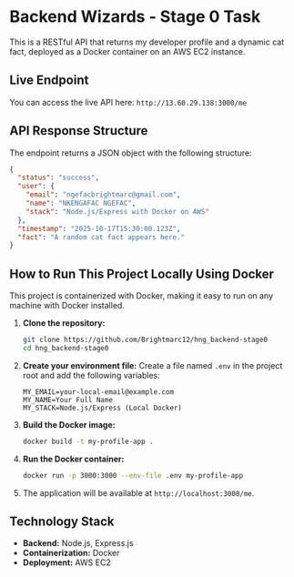 # Backend Wizards - Stage 0 Task

This is a RESTful API that returns my developer profile and a dynamic cat fact, deployed as a Docker container on an AWS EC2 instance.

## Live Endpoint

You can access the live API here:
`http://13.60.29.138:3000/me`

## API Response Structure

The endpoint returns a JSON object with the following structure:

```json
{
  "status": "success",
  "user": {
    "email": "ngefacbrightmarc@gmail.com",
    "name": "NKENGAFAC NGEFAC",
    "stack": "Node.js/Express with Docker on AWS"
  },
  "timestamp": "2025-10-17T15:30:00.123Z",
  "fact": "A random cat fact appears here."
}
```

## How to Run This Project Locally Using Docker

This project is containerized with Docker, making it easy to run on any machine with Docker installed.

1.  **Clone the repository:**
    ```bash
    git clone https://github.com/Brightmarc12/hng_backend-stage0
    cd hng_backend-stage0
    ```

2.  **Create your environment file:**
    Create a file named `.env` in the project root and add the following variables:
    ```
    MY_EMAIL=your-local-email@example.com
    MY_NAME=Your Full Name
    MY_STACK=Node.js/Express (Local Docker)
    ```

3.  **Build the Docker image:**
    ```bash
    docker build -t my-profile-app .
    ```

4.  **Run the Docker container:**
    ```bash
    docker run -p 3000:3000 --env-file .env my-profile-app
    ```

5.  The application will be available at `http://localhost:3000/me`.

## Technology Stack

*   **Backend:** Node.js, Express.js
*   **Containerization:** Docker
*   **Deployment:** AWS EC2